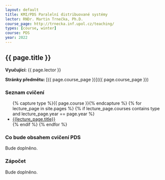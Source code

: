 ```yaml
---
layout: default
title: KMI/PDS Paralelní distribuované systémy
lector: RNDr. Martin Trnečka, Ph.D.
course_page: http://trnecka.inf.upol.cz/teaching/
types: [course, winter]
course: PDS
year: 2022
---
```


## {{ page.title }}
**Vyučující:** {{ page.lector }}

**Stránky předmětu:** [{{ page.course_page }}]({{ page.course_page }})

### Seznam cvičení
<ul>
{% capture type %}{{ page.course }}{% endcapture %}
{% for lecture_page in site.pages %}
{% if lecture_page.courses contains type and lecture_page.year == page.year %}
<li>
<a href="{{lecture_page.url}}">{{lecture_page.title}}</a>
</li>
{% endif %}
{% endfor %}
</ul>

### Co bude obsahem cvičení PDS
Bude doplněno.

### Zápočet
Bude doplněno.
